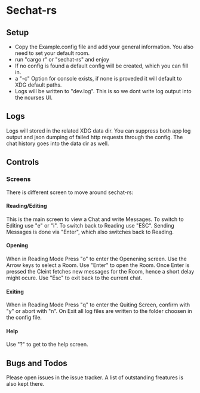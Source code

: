 # Sechat-rs

## Setup

* Copy the Example.config file and add your general information. You also need to set your default room.
* run "cargo r" or "sechat-rs" and enjoy
* If no config is found a default config will be created, which you can fill in.
* a "-c" Option for console exists, if none is proveded it will default to XDG default paths. 
* Logs will be written to "dev.log". This is so we dont write log output into the ncurses UI.

## Logs
Logs will stored in the related XDG data dir. 
You can suppress both app log output and json dumping of failed http requests through the config.
The chat history goes into the data dir as well.

## Controls

### Screens
There is different screen to move around sechat-rs:
#### Reading/Editing
This is the main screen to view a Chat and write Messages.
To switch to Editing use "e" or "i". To switch back to Reading use "ESC".
Sending Messages is done via "Enter", which also switches back to Reading.

#### Opening
When in Reading Mode Press "o" to enter the Openening screen.
Use the Arrow keys to select a Room. Use "Enter" to open the Room. Once Enter is pressed the Cleint fetches new messages for the Room, hence a short delay might ocure.
Use "Esc" to exit back to the current chat.

#### Exiting
When in Reading Mode Press "q" to enter the Quiting Screen, confirm with "y" or abort with "n".
On Exit all log files are written to the folder choosen in the config file.

#### Help
Use "?" to get to the help screen.

## Bugs and Todos
Please open issues in the issue tracker.
A list of outstanding freatures is also kept there.

